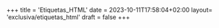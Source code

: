 +++
title = 'Etiquetas_HTML'
date = 2023-10-11T17:58:04+02:00
layout= 'exclusiva/etiquetas_html'
draft = false
+++
